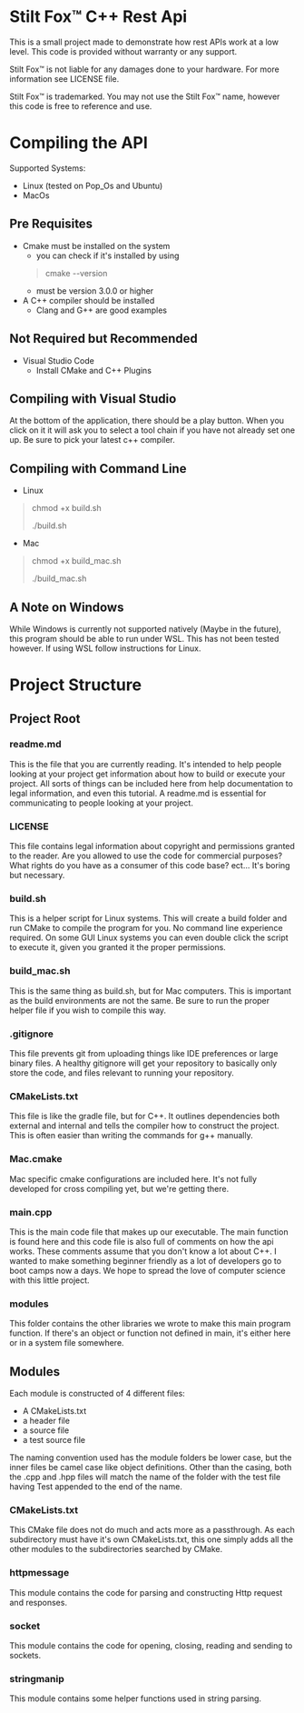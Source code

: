 # Stilt Fox™ C++ Rest Api

This is a small project made to demonstrate how rest APIs work at a low level.
This code is provided without warranty or any support.

Stilt Fox™ is not liable for any damages done to your hardware. For more information see LICENSE file.

Stilt Fox™ is trademarked. You may not use the Stilt Fox™ name, however this code is free to reference and use.

# Compiling the API

Supported Systems:
- Linux (tested on Pop_Os and Ubuntu)
- MacOs

## Pre Requisites
- Cmake must be installed on the system
    - you can check if it's installed by using
    >cmake --version
    - must be version 3.0.0 or higher
- A C++ compiler should be installed
    - Clang and G++ are good examples

## Not Required but Recommended
- Visual Studio Code
    - Install CMake and C++ Plugins

## Compiling with Visual Studio
At the bottom of the application, there should be a play button. When you click on it it will ask you to select a tool chain if you have not already set one up. Be sure to pick your latest c++ compiler.

## Compiling with Command Line
- Linux
> chmod +x build.sh
>
> ./build.sh
- Mac
> chmod +x build_mac.sh
>
>./build_mac.sh

## A Note on Windows
While Windows is currently not supported natively (Maybe in the future), this program should be able to run under WSL. This has not been tested however. If using WSL follow instructions for Linux.

# Project Structure
## Project Root
### readme.md
This is the file that you are currently reading. It's intended to help people looking at your project get information
about how to build or execute your project. All sorts of things can be included here from help documentation to legal
information, and even this tutorial. A readme.md is essential for communicating to people looking at your project.

### LICENSE
This file contains legal information about copyright and permissions granted to the reader. Are you allowed to use
the code for commercial purposes? What rights do you have as a consumer of this code base? ect... It's boring but
necessary.

### build.sh
This is a helper script for Linux systems. This will create a build folder and run CMake to compile the program for you. No command line experience required. On some GUI Linux systems you can even double click the script to execute it, given you granted it the proper permissions.

### build_mac.sh
This is the same thing as build.sh, but for Mac computers. This is important as the build environments are not the same. Be sure to run the proper helper file if you wish to compile this way.

### .gitignore
This file prevents git from uploading things like IDE preferences or large binary files. A healthy gitignore will get your repository to basically only store the code, and files relevant to running your repository.

### CMakeLists.txt
This file is like the gradle file, but for C++. It outlines dependencies both external and internal and tells the compiler how to construct the project. This is often easier than writing the commands for g++ manually.

### Mac.cmake
Mac specific cmake configurations are included here. It's not fully developed for cross compiling yet, but we're getting there.

### main.cpp
This is the main code file that makes up our executable. The main function is found here and this code file is also full of comments on how the api works. These comments assume that you don't know a lot about C++. I wanted to make something beginner friendly as a lot of developers go to boot camps now a days. We hope to spread the love of computer science with this little project.

### modules
This folder contains the other libraries we wrote to make this main program function. If there's an object or function not defined in main, it's either here or in a system file somewhere.

## Modules
Each module is constructed of 4 different files:
- A CMakeLists.txt
- a header file
- a source file
- a test source file

The naming convention used has the module folders be lower case, but the inner files be camel case like object definitions. Other than the casing, both the .cpp and .hpp files will match the name of the folder with the test file having Test appended to the end of the name.

### CMakeLists.txt
This CMake file does not do much and acts more as a passthrough. As each subdirectory must have it's own CMakeLists.txt, this one simply adds all the other modules to the subdirectories searched by CMake.

### httpmessage
This module contains the code for parsing and constructing Http request and responses.

### socket
This module contains the code for opening, closing, reading and sending to sockets.

### stringmanip
This module contains some helper functions used in string parsing.